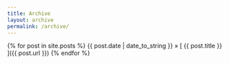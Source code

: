 ```yaml
---
title: Archive
layout: archive
permalink: /archive/
---
```


{% for post in site.posts %}
{{ post.date | date_to_string }} &raquo; [ {{ post.title }} ]({{ post.url }})
{% endfor %}
